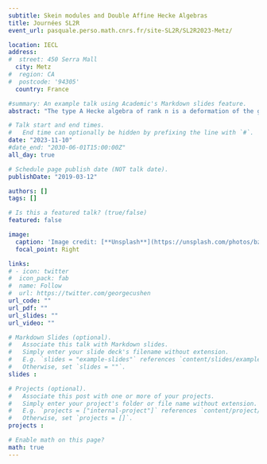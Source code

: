 ```yaml
---
subtitle: Skein modules and Double Affine Hecke Algebras
title: Journées SL2R
event_url: pasquale.perso.math.cnrs.fr/site-SL2R/SL2R2023-Metz/

location: IECL
address:
#  street: 450 Serra Mall
  city: Metz
#  region: CA
#  postcode: '94305'
  country: France

#summary: An example talk using Academic's Markdown slides feature.
abstract: "The type A Hecke algebra of rank n is a deformation of the group algebra of the braid group on n strands Bn. This is true in more generality, in particular, the affine Hecke algebra is a deformation of the group algebra of the affine braid group, which can be defined as braids in a (thickened) annulus. As such, the affine Hecke algebra is the braid skein algebra of the annulus. Morton and Samuelson have proved that the Double Affine Hecke Algebra (DAHA) is isomorphic to the braid skein algebra of the punctured torus. They also conjectured that these were isomorphic to the corresponding tangle skein algebra, where braids are replaced by tangles (or ribbons). In this talk, I will present a proof of the Morton-Samuelson conjecture, and a classification of a class of representation of the DAHA using doubly periodic tableaux. This is based on joint work with A. Chandler, A. Mellit and C. Novarini. "

# Talk start and end times.
#   End time can optionally be hidden by prefixing the line with `#`.
date: "2023-11-10"
#date_end: "2030-06-01T15:00:00Z"
all_day: true

# Schedule page publish date (NOT talk date).
publishDate: "2019-03-12"

authors: []
tags: []

# Is this a featured talk? (true/false)
featured: false

image:
  caption: 'Image credit: [**Unsplash**](https://unsplash.com/photos/bzdhc5b3Bxs)'
  focal_point: Right

links:
# - icon: twitter
#  icon_pack: fab
#  name: Follow
#  url: https://twitter.com/georgecushen
url_code: ""
url_pdf: ""
url_slides: ""
url_video: ""

# Markdown Slides (optional).
#   Associate this talk with Markdown slides.
#   Simply enter your slide deck's filename without extension.
#   E.g. `slides = "example-slides"` references `content/slides/example-slides.md`.
#   Otherwise, set `slides = ""`.
slides :

# Projects (optional).
#   Associate this post with one or more of your projects.
#   Simply enter your project's folder or file name without extension.
#   E.g. `projects = ["internal-project"]` references `content/project/deep-learning/index.md`.
#   Otherwise, set `projects = []`.
projects :

# Enable math on this page?
math: true
---
```


